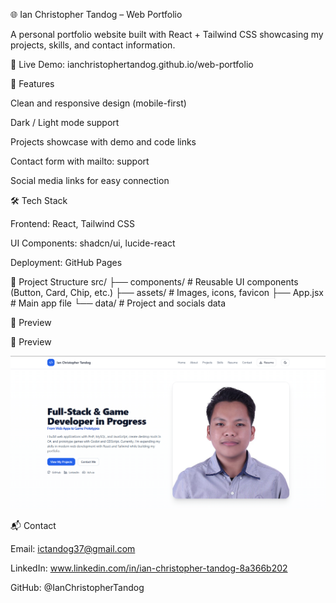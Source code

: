 🌐 Ian Christopher Tandog – Web Portfolio

A personal portfolio website built with React + Tailwind CSS showcasing my projects, skills, and contact information.

🔗 Live Demo: ianchristophertandog.github.io/web-portfolio

🚀 Features

Clean and responsive design (mobile-first)

Dark / Light mode support

Projects showcase with demo and code links

Contact form with mailto: support

Social media links for easy connection

🛠️ Tech Stack

Frontend: React, Tailwind CSS

UI Components: shadcn/ui, lucide-react

Deployment: GitHub Pages 

📂 Project Structure src/ ├── components/ # Reusable UI components (Button, Card, Chip, etc.) ├── assets/ # Images, icons, favicon ├── App.jsx # Main app file └── data/ # Project and socials data

📸 Preview

📸 Preview  

![Portfolio Screenshot](public/images/portfolio-screenshot.png)


📬 Contact

Email: ictandog37@gmail.com

LinkedIn: www.linkedin.com/in/ian-christopher-tandog-8a366b202

GitHub: @IanChristopherTandog